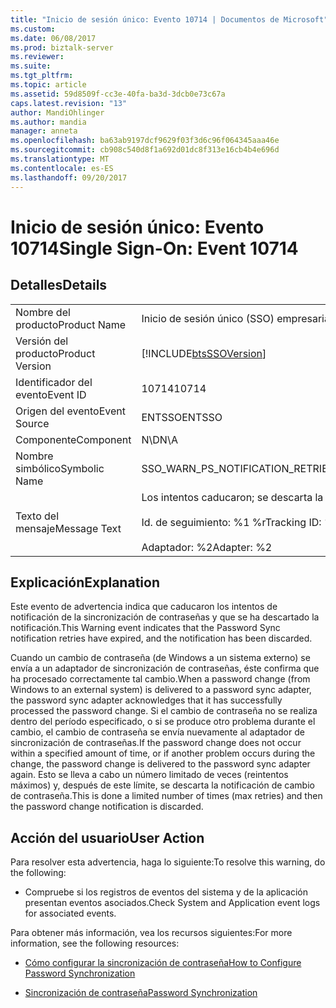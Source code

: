 ```yaml
---
title: "Inicio de sesión único: Evento 10714 | Documentos de Microsoft"
ms.custom: 
ms.date: 06/08/2017
ms.prod: biztalk-server
ms.reviewer: 
ms.suite: 
ms.tgt_pltfrm: 
ms.topic: article
ms.assetid: 59d8509f-cc3e-40fa-ba3d-3dcb0e73c67a
caps.latest.revision: "13"
author: MandiOhlinger
ms.author: mandia
manager: anneta
ms.openlocfilehash: ba63ab9197dcf9629f03f3d6c96f064345aaa46e
ms.sourcegitcommit: cb908c540d8f1a692d01dc8f313e16cb4b4e696d
ms.translationtype: MT
ms.contentlocale: es-ES
ms.lasthandoff: 09/20/2017
---
```

# <a name="single-sign-on-event-10714"></a><span data-ttu-id="6e500-102">Inicio de sesión único: Evento 10714</span><span class="sxs-lookup"><span data-stu-id="6e500-102">Single Sign-On: Event 10714</span></span>
## <a name="details"></a><span data-ttu-id="6e500-103">Detalles</span><span class="sxs-lookup"><span data-stu-id="6e500-103">Details</span></span>  
  
|||  
|-|-|  
|<span data-ttu-id="6e500-104">Nombre del producto</span><span class="sxs-lookup"><span data-stu-id="6e500-104">Product Name</span></span>|<span data-ttu-id="6e500-105">Inicio de sesión único (SSO) empresarial</span><span class="sxs-lookup"><span data-stu-id="6e500-105">Enterprise Single Sign-On</span></span>|  
|<span data-ttu-id="6e500-106">Versión del producto</span><span class="sxs-lookup"><span data-stu-id="6e500-106">Product Version</span></span>|[!INCLUDE[btsSSOVersion](../includes/btsssoversion-md.md)]|  
|<span data-ttu-id="6e500-107">Identificador del evento</span><span class="sxs-lookup"><span data-stu-id="6e500-107">Event ID</span></span>|<span data-ttu-id="6e500-108">10714</span><span class="sxs-lookup"><span data-stu-id="6e500-108">10714</span></span>|  
|<span data-ttu-id="6e500-109">Origen del evento</span><span class="sxs-lookup"><span data-stu-id="6e500-109">Event Source</span></span>|<span data-ttu-id="6e500-110">ENTSSO</span><span class="sxs-lookup"><span data-stu-id="6e500-110">ENTSSO</span></span>|  
|<span data-ttu-id="6e500-111">Componente</span><span class="sxs-lookup"><span data-stu-id="6e500-111">Component</span></span>|<span data-ttu-id="6e500-112">N\D</span><span class="sxs-lookup"><span data-stu-id="6e500-112">N\A</span></span>|  
|<span data-ttu-id="6e500-113">Nombre simbólico</span><span class="sxs-lookup"><span data-stu-id="6e500-113">Symbolic Name</span></span>|<span data-ttu-id="6e500-114">SSO_WARN_PS_NOTIFICATION_RETRIES_EXPIRED</span><span class="sxs-lookup"><span data-stu-id="6e500-114">SSO_WARN_PS_NOTIFICATION_RETRIES_EXPIRED</span></span>|  
|<span data-ttu-id="6e500-115">Texto del mensaje</span><span class="sxs-lookup"><span data-stu-id="6e500-115">Message Text</span></span>|<span data-ttu-id="6e500-116">Los intentos caducaron; se descarta la notificación.%r</span><span class="sxs-lookup"><span data-stu-id="6e500-116">Retries expired, discarding notification.%r</span></span><br /><br /> <span data-ttu-id="6e500-117">Id. de seguimiento: %1 %r</span><span class="sxs-lookup"><span data-stu-id="6e500-117">Tracking ID: %1%r</span></span><br /><br /> <span data-ttu-id="6e500-118">Adaptador: %2</span><span class="sxs-lookup"><span data-stu-id="6e500-118">Adapter: %2</span></span>|  
  
## <a name="explanation"></a><span data-ttu-id="6e500-119">Explicación</span><span class="sxs-lookup"><span data-stu-id="6e500-119">Explanation</span></span>  
 <span data-ttu-id="6e500-120">Este evento de advertencia indica que caducaron los intentos de notificación de la sincronización de contraseñas y que se ha descartado la notificación.</span><span class="sxs-lookup"><span data-stu-id="6e500-120">This Warning event indicates that the Password Sync notification retries have expired, and the notification has been discarded.</span></span>  
  
 <span data-ttu-id="6e500-121">Cuando un cambio de contraseña (de Windows a un sistema externo) se envía a un adaptador de sincronización de contraseñas, éste confirma que ha procesado correctamente tal cambio.</span><span class="sxs-lookup"><span data-stu-id="6e500-121">When a password change (from Windows to an external system) is delivered to a password sync adapter, the password sync adapter acknowledges that it has successfully processed the password change.</span></span> <span data-ttu-id="6e500-122">Si el cambio de contraseña no se realiza dentro del período especificado, o si se produce otro problema durante el cambio, el cambio de contraseña se envía nuevamente al adaptador de sincronización de contraseñas.</span><span class="sxs-lookup"><span data-stu-id="6e500-122">If the password change does not occur within a specified amount of time, or if another problem occurs during the change, the password change is delivered to the password sync adapter again.</span></span> <span data-ttu-id="6e500-123">Esto se lleva a cabo un número limitado de veces (reintentos máximos) y, después de este límite, se descarta la notificación de cambio de contraseña.</span><span class="sxs-lookup"><span data-stu-id="6e500-123">This is done a limited number of times (max retries) and then the password change notification is discarded.</span></span>  
  
## <a name="user-action"></a><span data-ttu-id="6e500-124">Acción del usuario</span><span class="sxs-lookup"><span data-stu-id="6e500-124">User Action</span></span>  
 <span data-ttu-id="6e500-125">Para resolver esta advertencia, haga lo siguiente:</span><span class="sxs-lookup"><span data-stu-id="6e500-125">To resolve this warning, do the following:</span></span>  
  
-   <span data-ttu-id="6e500-126">Compruebe si los registros de eventos del sistema y de la aplicación presentan eventos asociados.</span><span class="sxs-lookup"><span data-stu-id="6e500-126">Check System and Application event logs for associated events.</span></span>  
  
 <span data-ttu-id="6e500-127">Para obtener más información, vea los recursos siguientes:</span><span class="sxs-lookup"><span data-stu-id="6e500-127">For more information, see the following resources:</span></span>  
  
-   [<span data-ttu-id="6e500-128">Cómo configurar la sincronización de contraseña</span><span class="sxs-lookup"><span data-stu-id="6e500-128">How to Configure Password Synchronization</span></span>](../core/how-to-configure-password-synchronization.md)  
  
-   [<span data-ttu-id="6e500-129">Sincronización de contraseña</span><span class="sxs-lookup"><span data-stu-id="6e500-129">Password Synchronization</span></span>](../core/password-synchronization2.md)